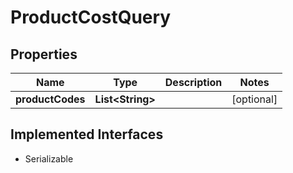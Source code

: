 

# ProductCostQuery


## Properties

| Name | Type | Description | Notes |
|------------ | ------------- | ------------- | -------------|
|**productCodes** | **List&lt;String&gt;** |  |  [optional] |


## Implemented Interfaces

* Serializable


